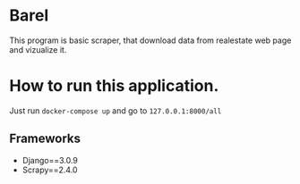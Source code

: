 # Barel
This program is basic scraper, that download data from realestate web page and vizualize it. 

# How to run this application.
Just run `docker-compose up` and go to `127.0.0.1:8000/all`

## Frameworks
* Django==3.0.9
* Scrapy==2.4.0

